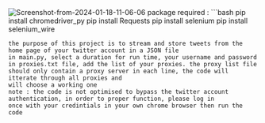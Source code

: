 <img src="https://i.ibb.co/wMjr3nG/Screenshot-from-2024-01-18-11-06-06.png" alt="Screenshot-from-2024-01-18-11-06-06" border="0">
package required :
```bash
pip install chromedriver_py
pip install Requests
pip install selenium
pip install selenium_wire

```
the purpose of this project is to stream and store tweets from the home page of your twitter account in a JSON file
in main.py, select a duration for run time, your username and password
in proxies.txt file, add the list of your proxies. the proxy list file should only contain a proxy server in each line, the code will itterate through all proxies and
will choose a working one
note : the code is not optimised to bypass the twitter account authentication, in order to proper function, please log in
once with your credintials in your own chrome browser then run the code 
